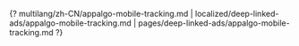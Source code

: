 {? multilang/zh-CN/appalgo-mobile-tracking.md | localized/deep-linked-ads/appalgo-mobile-tracking.md | pages/deep-linked-ads/appalgo-mobile-tracking.md ?}
